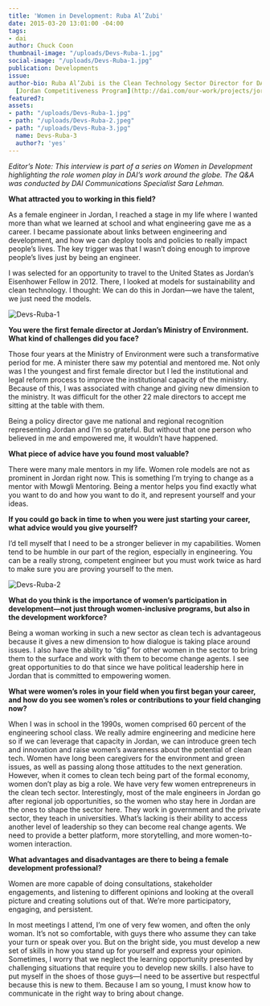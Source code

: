 ```yaml
---
title: 'Women in Development: Ruba Al’Zubi'
date: 2015-03-20 13:01:00 -04:00
tags:
- dai
author: Chuck Coon
thumbnail-image: "/uploads/Devs-Ruba-1.jpg"
social-image: "/uploads/Devs-Ruba-1.jpg"
publication: Developments
issue: 
author-bio: Ruba Al’Zubi is the Clean Technology Sector Director for DAI at the USAID
  [Jordan Competitiveness Program](http://dai.com/our-work/projects/jordan%E2%80%94competitiveness-program-jcp).
featured?: 
assets:
- path: "/uploads/Devs-Ruba-1.jpg"
- path: "/uploads/Devs-Ruba-2.jpeg"
- path: "/uploads/Devs-Ruba-3.jpg"
  name: Devs-Ruba-3
  author?: 'yes'
---
```


*Editor’s Note: This interview is part of a series on Women in Development highlighting the role women play in DAI’s work around the globe. The Q&A was conducted by DAI Communications Specialist Sara Lehman.*



**What attracted you to working in this field?** 

As a female engineer in Jordan, I reached a stage in my life where I wanted more than what we learned at school and what engineering gave me as a career. I became passionate about links between engineering and development, and how we can deploy tools and policies to really impact people’s lives. The key trigger was that I wasn’t doing enough to improve people’s lives just by being an engineer. 

I was selected for an opportunity to travel to the United States as Jordan’s Eisenhower Fellow in 2012. There, I looked at models for sustainability and clean technology. I thought: We can do this in Jordan—we have the talent, we just need the models. 

![Devs-Ruba-1](/uploads/Devs-Ruba-1.jpg) 

**You were the first female director at Jordan’s Ministry of Environment. What kind of challenges did you face?** 

Those four years at the Ministry of Environment were such a transformative period for me. A minister there saw my potential and mentored me. Not only was I the youngest and first female director but I led the institutional and legal reform process to improve the institutional capacity of the ministry. Because of this, I was associated with change and giving new dimension to the ministry. It was difficult for the other 22 male directors to accept me sitting at the table with them. 

Being a policy director gave me national and regional recognition representing Jordan and I’m so grateful. But without that one person who believed in me and empowered me, it wouldn’t have happened. 

**What piece of advice have you found most valuable?**

There were many male mentors in my life. Women role models are not as prominent in Jordan right now. This is something I’m trying to change as a mentor with Mowgli Mentoring. Being a mentor helps you find exactly what you want to do and how you want to do it, and represent yourself and your ideas. 

**If you could go back in time to when you were just starting your career, what advice would you give yourself?**

I’d tell myself that I need to be a stronger believer in my capabilities. Women tend to be humble in our part of the region, especially in engineering. You can be a really strong, competent engineer but you must work twice as hard to make sure you are proving yourself to the men.

![Devs-Ruba-2](/uploads/Devs-Ruba-2.jpeg)

**What do you think is the importance of women’s participation in development—not just through women-inclusive programs, but also in the development workforce?** 

Being a woman working in such a new sector as clean tech is advantageous because it gives a new dimension to how dialogue is taking place around issues. I also have the ability to “dig” for other women in the sector to bring them to the surface and work with them to become change agents. I see great opportunities to do that since we have political leadership here in Jordan that is committed to empowering women. 

**What were women’s roles in your field when you first began your career, and how do you see women’s roles or contributions to your field changing now?** 

When I was in school in the 1990s, women comprised 60 percent of the engineering school class. We really admire engineering and medicine here so if we can leverage that capacity in Jordan, we can introduce green tech and innovation and raise women’s awareness about the potential of clean tech.
Women have long been caregivers for the environment and green issues, as well as passing along those attitudes to the next generation. However, when it comes to clean tech being part of the formal economy, women don’t play as big a role. We have very few women entrepreneurs in the clean tech sector. 
Interestingly, most of the male engineers in Jordan go after regional job opportunities, so the women who stay here in Jordan are the ones to shape the sector here. They work in government and the private sector, they teach in universities. What’s lacking is their ability to access another level of leadership so they can become real change agents. We need to provide a better platform, more storytelling, and more women-to-women interaction. 

**What advantages and disadvantages are there to being a female development professional?**

Women are more capable of doing consultations, stakeholder engagements, and listening to different opinions and looking at the overall picture and creating solutions out of that. We’re more participatory, engaging, and persistent. 

In most meetings I attend, I’m one of very few women, and often the only woman. It’s not so comfortable, with guys there who assume they can take your turn or speak over you. But on the bright side, you must develop a new set of skills in how you stand up for yourself and express your opinion. Sometimes, I worry that we neglect the learning opportunity presented by challenging situations that require you to develop new skills. I also have to put myself in the shoes of those guys—I need to be assertive but respectful because this is new to them. Because I am so young, I must know how to communicate in the right way to bring about change.

